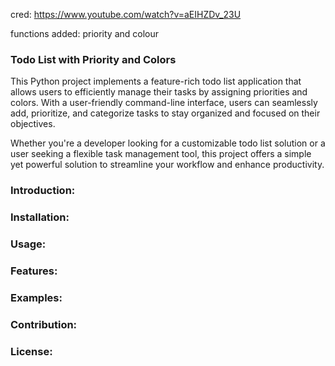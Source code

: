 cred: https://www.youtube.com/watch?v=aEIHZDv_23U

functions added: priority and colour


### Todo List with Priority and Colors
This Python project implements a feature-rich todo list application that allows users to efficiently manage their tasks by assigning priorities and colors. With a user-friendly command-line interface, users can seamlessly add, prioritize, and categorize tasks to stay organized and focused on their objectives.

Whether you're a developer looking for a customizable todo list solution or a user seeking a flexible task management tool, this project offers a simple yet powerful solution to streamline your workflow and enhance productivity.

### Introduction: 
### Installation: 
### Usage: 
### Features: 
### Examples: 
### Contribution: 
### License: 
